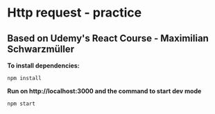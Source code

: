# Http request - practice

## Based on Udemy's React Course - Maximilian Schwarzmüller

**To install dependencies:**

```
npm install
```

**Run on http://localhost:3000 and the command to start dev mode**

```
npm start
```
